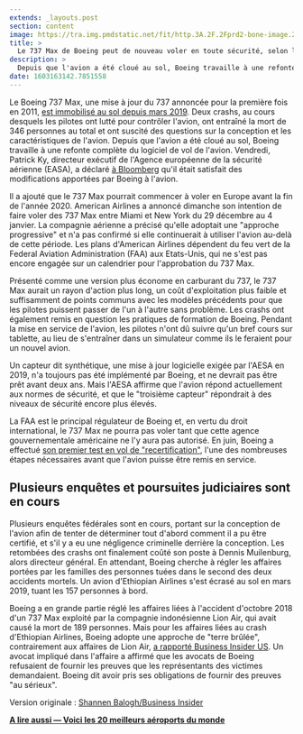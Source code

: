 ```yaml
--- 
extends: _layouts.post 
section: content 
image: https://tra.img.pmdstatic.net/fit/http.3A.2F.2Fprd2-bone-image.2Es3-website-eu-west-1.2Eamazonaws.2Ecom.2Fbin.2F2020.2F10.2F19.2F63da296f-2017-4401-bd86-146e329e5395.2Ejpeg/1200x630/quality/80/le-737-max-de-boeing-peut-de-nouveau-voler-en-toute-securite-selon-lagence-europeenne-de-la-securite-aerienne.jpg 
title: > 
  Le 737 Max de Boeing peut de nouveau voler en toute sécurité, selon l'Agence européenne de la sécurité aérienne 
description: > 
  Depuis que l'avion a été cloué au sol, Boeing travaille à une refonte complète du logiciel de vol de l'avion.Vendredi, Patrick Ky, directeur exécutif de l'Agence européenne de la sécurité aérienne (EASA), a déclaré à Bloomberg qu'il était satisfait des modifications apportées par Boeing à l'avion.Il a ajouté que le 737 Max pourrait commencer à voler en Europe avant la fin de l'année 2020.Mais l'AESA affirme que l'avion répond actuellement aux normes de sécurité, et que le "troisième capteur" répondrait à des niveaux de sécurité encore plus élevés.Un avocat impliqué dans l'affaire a affirmé que les avocats de Boeing refusaient de fournir les preuves que les représentants des victimes demandaient. 
date: 1603163142.7851558 
--- 
```

<div><p>Le Boeing 737 Max, une mise &#224; jour du 737 annonc&#233;e pour la premi&#232;re fois en 2011, <a href="https://www.businessinsider.com/boeing-737-max-timeline-history-full-details-2019-9?IR=T">est immobilis&#233; au sol depuis mars 2019</a>. Deux crashs, au cours desquels les pilotes ont lutt&#233; pour contr&#244;ler l'avion, ont entra&#238;n&#233; la mort de 346 personnes au total et ont suscit&#233; des questions sur la conception et les caract&#233;ristiques de l'avion. Depuis que l'avion a &#233;t&#233; clou&#233; au sol, Boeing travaille &#224; une refonte compl&#232;te du logiciel de vol de l'avion. Vendredi, Patrick Ky, directeur ex&#233;cutif de l'Agence europ&#233;enne de la s&#233;curit&#233; a&#233;rienne (EASA), a d&#233;clar&#233; <a href="https://www.bloomberg.com/news/articles/2020-10-16/boeing-max-declared-safe-to-fly-by-europe-s-aviation-regulator">&#224; Bloomberg</a> qu'il &#233;tait satisfait des modifications apport&#233;es par Boeing &#224; l'avion.</p><p>Il a ajout&#233; que le 737 Max pourrait commencer &#224; voler en Europe avant la fin de l'ann&#233;e 2020. American Airlines a annonc&#233; dimanche son intention de faire voler des 737 Max entre Miami et New York du 29 d&#233;cembre au 4 janvier. La compagnie a&#233;rienne a pr&#233;cis&#233; qu'elle adoptait une "approche progressive" et n'a pas confirm&#233; si elle continuerait &#224; utiliser l'avion au-del&#224; de cette p&#233;riode. Les plans d'American Airlines d&#233;pendent du feu vert de la Federal Aviation Administration (FAA) aux Etats-Unis, qui ne s'est pas encore engag&#233;e sur un calendrier pour l'approbation du 737 Max.</p><p class="ads-core-placer" id="Pave-Haut2_5f8e4e98c8e7f"></p><p>Pr&#233;sent&#233; comme une version plus &#233;conome en carburant du 737, le 737 Max aurait un rayon d'action plus long, un co&#251;t d'exploitation plus faible et suffisamment de points communs avec les mod&#232;les pr&#233;c&#233;dents pour que les pilotes puissent passer de l'un &#224; l'autre sans probl&#232;me. Les crashs ont &#233;galement remis en question les pratiques de formation de Boeing. Pendant la mise en service de l'avion, les pilotes n'ont d&#251; suivre qu'un bref cours sur tablette, au lieu de s'entra&#238;ner dans un simulateur comme ils le feraient pour un nouvel avion.</p><p>Un capteur dit synth&#233;tique, une mise &#224; jour logicielle exig&#233;e par l'AESA en 2019, n'a toujours pas &#233;t&#233; impl&#233;ment&#233; par Boeing, et ne devrait pas &#234;tre pr&#234;t avant deux ans. Mais l'AESA affirme que l'avion r&#233;pond actuellement aux normes de s&#233;curit&#233;, et que le "troisi&#232;me capteur" r&#233;pondrait &#224; des niveaux de s&#233;curit&#233; encore plus &#233;lev&#233;s.</p><p class="ads-core-placer" id="Pave-Haut2-Desktop_5f8e4e98c8e84"></p><p class="ads-core-placer" id="Pave-Haut2_5f8e4e98c8e86"></p><p>La FAA est le principal r&#233;gulateur de Boeing et, en vertu du droit international, le 737 Max ne pourra pas voler tant que cette agence gouvernementale am&#233;ricaine ne l'y aura pas autoris&#233;. En juin, Boeing a effectu&#233; <a href="https://www.businessinsider.fr/us/boeing-737-max-first-certification-test-flight-faa-jet-2020-6">son premier test en vol de "recertification"</a>, l'une des nombreuses &#233;tapes n&#233;cessaires avant que l'avion puisse &#234;tre remis en service.</p><h2 id="6qukh">Plusieurs enqu&#234;tes et poursuites judiciaires sont en cours</h2><p>Plusieurs enqu&#234;tes f&#233;d&#233;rales sont en cours, portant sur la conception de l'avion afin de tenter de d&#233;terminer tout d'abord comment il a pu &#234;tre certifi&#233;, et s'il y a eu une n&#233;gligence criminelle derri&#232;re la conception. Les retomb&#233;es des crashs ont finalement co&#251;t&#233; son poste &#224; Dennis Muilenburg, alors directeur g&#233;n&#233;ral. En attendant, Boeing cherche &#224; r&#233;gler les affaires port&#233;es par les familles des personnes tu&#233;es dans le second des deux accidents mortels. Un avion d'Ethiopian Airlines s'est &#233;cras&#233; au sol en mars 2019, tuant les 157 personnes &#224; bord.</p><p class="ads-core-placer" id="Pave-Haut2_5f8e4e98c8e8f"></p><p>Boeing a en grande partie r&#233;gl&#233; les affaires li&#233;es &#224; l'accident d'octobre 2018 d'un 737 Max exploit&#233; par la compagnie indon&#233;sienne Lion Air, qui avait caus&#233; la mort de 189 personnes. Mais pour les affaires li&#233;es au crash d'Ethiopian Airlines, Boeing adopte une approche de "terre br&#251;l&#233;e", contrairement aux affaires de Lion Air, <a href="https://www.businessinsider.com/boeing-evidence-737-max-ethiopian-cases-lawyer-2020-10?IR=T">a rapport&#233; Business Insider US</a>. Un avocat impliqu&#233; dans l'affaire a affirm&#233; que les avocats de Boeing refusaient de fournir les preuves que les repr&#233;sentants des victimes demandaient. Boeing dit avoir pris ses obligations de fournir des preuves "au s&#233;rieux".</p><p>Version originale : <a href="https://www.businessinsider.com/boeing-737-max-safe-to-fly-european-avaition-regulator-2020-10?IR=T">Shannen Balogh/Business Insider </a></p><p><a href="https://www.businessinsider.fr/voici-les-15-meilleurs-aeroports-du-monde/"><strong>A lire aussi &#8212; Voici les 20 meilleurs a&#233;roports du monde</strong></a></p>
                            </div>
